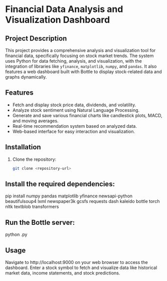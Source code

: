 # Financial Data Analysis and Visualization Dashboard

## Project Description
This project provides a comprehensive analysis and visualization tool for financial data, specifically focusing on stock market trends. The system uses Python for data fetching, analysis, and visualization, with the integration of libraries like `yfinance`, `matplotlib`, `numpy`, and `pandas`. It also features a web dashboard built with Bottle to display stock-related data and graphs dynamically.

## Features
- Fetch and display stock price data, dividends, and volatility.
- Analyze stock sentiment using Natural Language Processing.
- Generate and save various financial charts like candlestick plots, MACD, and moving averages.
- Real-time recommendation system based on analyzed data.
- Web-based interface for easy interaction and visualization.

## Installation

1. Clone the repository:
   ```bash
   git clone <repository-url>
## Install the required dependencies:
pip install numpy pandas matplotlib yfinance newsapi-python beautifulsoup4 lxml newspaper3k gcsfs requests dash kaleido bottle torch nltk textblob transformers
## Run the Bottle server:
python <your-server-script>.py
## Usage
Navigate to http://localhost:9000 on your web browser to access the dashboard. Enter a stock symbol to fetch and visualize data like historical market data, income statements, and stock predictions.
